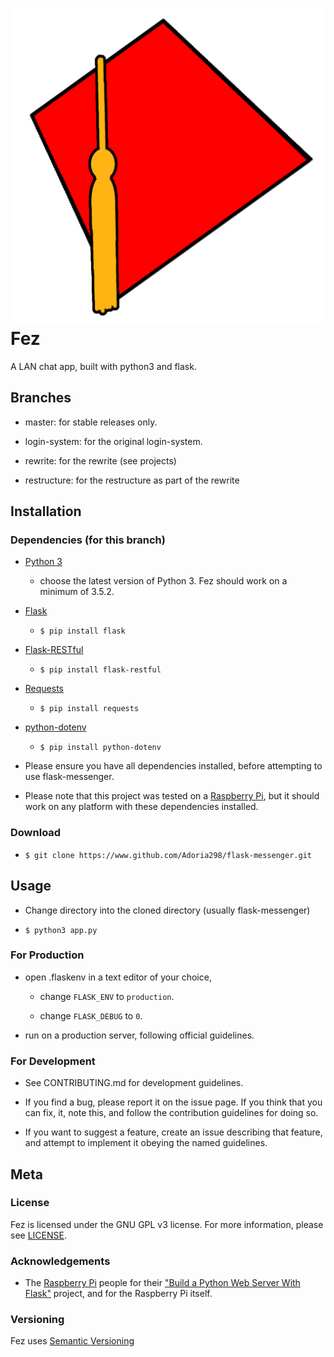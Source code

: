 # ![Fez Logo](./fez_logo_by_Luke_Wynne.png) Fez

A LAN chat app, built with python3 and flask.

## Branches

- master: for stable releases only.

- login-system: for the original login-system.

- rewrite: for the rewrite (see projects)

- restructure: for the restructure as part of the rewrite

## Installation

### Dependencies (for this branch)

- [Python 3](https://www.python.org/downloads)

  - choose the latest version of Python 3. Fez should work on a minimum of 3.5.2.

- [Flask](http://flask.pocoo.org/)

  - `$ pip install flask`

- [Flask-RESTful](https://flask-restful.readthedocs.io/en/latest/)

  - `$ pip install flask-restful`
  
- [Requests](https://http://docs.python-requests.org/en/master/)

  - `$ pip install requests`
- [python-dotenv](https://github.com/theskumar/python-dotenv#readme)

  - `$ pip install python-dotenv`

- Please ensure you have all dependencies installed, before attempting to use flask-messenger.

- Please note that this project was tested on a [Raspberry Pi](https://www.raspberrypi.org/products/), but it should work on any platform with these dependencies installed.

### Download

- `$ git clone https://www.github.com/Adoria298/flask-messenger.git`

## Usage

- Change directory into the cloned directory (usually flask-messenger)

- `$ python3 app.py`

### For Production

- open .flaskenv in a text editor of your choice,

  - change `FLASK_ENV` to `production`.
  
  - change `FLASK_DEBUG` to `0`.
  
- run on a production server, following official guidelines.

### For Development

- See CONTRIBUTING.md for development guidelines.

- If you find a bug, please report it on the issue page. If you think that you can fix, it, note this, and follow the contribution guidelines for doing so.

- If you want to suggest a feature, create an issue describing that feature, and attempt to implement it obeying the named guidelines.

## Meta

### License

 Fez is licensed under the GNU GPL v3 license. For more information, please see [LICENSE](https://github.com/Adoria298/flask-messenger/blob/master/LICENSE).

### Acknowledgements

- The [Raspberry Pi](https://www.raspberrypi.org) people for their ["Build a Python Web Server With Flask"](https://projects.raspberrypi.org/en/projects/python-web-server-with-flask) project, and for the Raspberry Pi itself.

### Versioning

 Fez uses [Semantic Versioning](https://www.semver.org)
